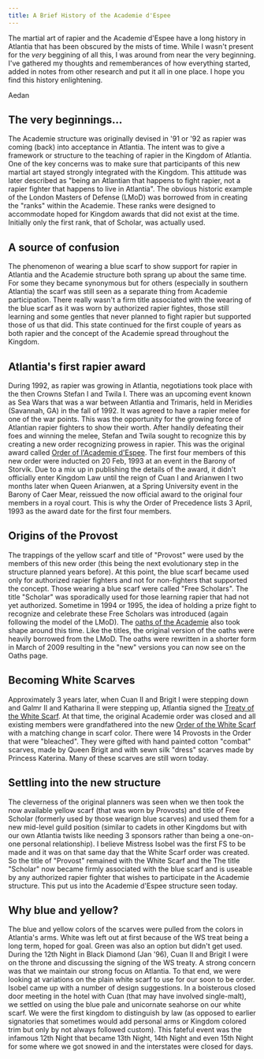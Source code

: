 ```yaml
---
title: A Brief History of the Academie d'Espee
---
```


The martial art of rapier and the Academie d'Espee have a long history in Atlantia that has been obscured by the mists of time.  While I wasn't present for the *very* beggining of all this, I was around from near the very beginning.  I've gathered my thoughts and rememberances of how everything started, added in notes from other research and put it all in one place.  I hope you find this history enlightening.

Aedan

## The very beginnings...

The Academie structure was originally devised in '91 or '92 as rapier was coming (back) into acceptance in Atlantia. The intent was to give a framework or structure to the teaching of rapier in the Kingdom of Atlantia.  One of the key concerns was to make sure that participants of this new martial art stayed strongly integrated with the Kingdom.  This attitude was later described as "being an Atlantian that happens to fight rapier, not a rapier fighter that happens to live in Atlantia".  The obvious historic example of the London Masters of Defense (LMoD) was borrowed from in creating the "ranks" within the Academie.  These ranks were designed to accommodate hoped for Kingdom awards that did not exist at the time.  Initially only the first rank, that of Scholar, was actually used.

## A source of confusion

The phenomenon of wearing a blue scarf to show support for rapier in Atlantia and the Academie structure both sprang up about the same time.  For some they became synonymous but for others (especially in southern Atlantia) the scarf was still seen as a separate thing from Academie participation. There really wasn't a firm title associated with the wearing of the blue scarf as it was worn by authorized rapier fightes, those still learning and some gentles that never planned to fight rapier but supported those of us that did.  This state continued for the first couple of years as both rapier and the concept of the Academie spread throughout the Kingdom.

## Atlantia's first rapier award

During 1992, as rapier was growing in Atlantia, negotiations took place with the then Crowns Stefan I and Twila I.  There was an upcoming event known as Sea Wars that was a war between Atlantia and Trimaris, held in Meridies (Savannah, GA) in the fall of 1992.  It was agreed to have a rapier melee for one of the war points.  This was the opportunity for the growing force of Atlantian rapier fighters to show their worth.  After handily defeating their foes and winning the melee, Stefan and Twila sought to recognize this by creating a new order recognizing prowess in rapier.  This was the original award called [Order of l'Academie d'Espee](https://op.atlantia.sca.org/op_award.php?award_id=48). The first four members of this new order were inducted on 20 Feb, 1993 at an event in the Barony of Storvik.  Due to a mix up in publishing the details of the award, it didn't officially enter Kingdom Law until the reign of Cuan I and Arianwen I two months later when Queen Arianwen, at a Spring University event in the Barony of Caer Mear, reissued the now official award to the original four members in a royal court.  This is why the Order of Precedence lists 3 April, 1993 as the award date for the first four members.

## Origins of the Provost

The trappings of the yellow scarf and title of "Provost" were used by the members of this new order (this being the next evolutionary step in the structure planned years before). At this point, the blue scarf became used only for authorized rapier fighters and not for non-fighters that supported the concept.  Those wearing a blue scarf were called "Free Scholars".  The title "Scholar" was sporadically used for those learning rapier that had not yet authorized.  Sometime in 1994 or 1995, the idea of holding a prize fight to recognize and celebrate these Free Scholars was introduced (again following the model of the LMoD).  The [oaths of the Academie](/oaths) also took shape around this time.  Like the titles, the original version of the oaths were heavily borrowed from the LMoD.  The oaths were rewritten in a shorter form in March of 2009 resulting in the "new" versions you can now see on the Oaths page.

## Becoming White Scarves

Approximately 3 years later, when Cuan II and Brigit I were stepping down and Galmr II and Katharina II were stepping up, Atlantia signed the [Treaty of the White Scarf](/oaths/treaties). At that time, the original Academie order was closed and all existing members were grandfathered into the new [Order of the White Scarf](https://op.atlantia.sca.org/op_award.php?award_id=20) with a matching change in scarf color.  There were 14 Provosts in the Order that were "bleached".  They were gifted with hand painted cotton "combat" scarves, made by Queen Brigit and with sewn silk "dress" scarves made by Princess Katerina.  Many of these scarves are still worn today.

## Settling into the new structure

The cleverness of the original planners was seen when we then took the now available yellow scarf (that was worn by Provosts) and title of Free Scholar
(formerly used by those wearign blue scarves) and used them for a new mid-level guild position (similar to cadets in other Kingdoms but with our own
Atlantia twists like needing 3 sponsors rather than being a one-on-one personal relationship). I believe Mistress Isobel was the first FS to be made and
it was on that same day that the White Scarf order was created. So the title of "Provost" remained with the White Scarf and the The title "Scholar" now
became firmly associated with the blue scarf and is useable by any authorized rapier fighter that wishes to participate in the Academie structure.  This
put us into the Academie d'Espee structure seen today.

## Why blue and yellow?

The blue and yellow colors of the scarves were pulled from the colors in Atlantia's arms. White was left out at first because of the WS treat being
a long term, hoped for goal. Green was also an option but didn't get used. During the 12th Night in Black Diamond (Jan '96), Cuan II and Brigit I were on
the throne and discussing the signing of the WS treaty. A strong concern was that we maintain our strong focus on Atlantia. To that end, we were looking
at variations on the plain white scarf to use for our soon to be order. Isobel came up with a number of design suggestions. In a boisterous closed door
meeting in the hotel with Cuan (that may have involved single-malt), we settled on using the blue pale and unicornate seahorse on our white scarf. We
were the first kingdom to distinguish by law (as opposed to earlier signatories that sometimes would add personal arms or Kingdom colored trim but only
by not always followed custom). This fateful event was the infamous 12th Night that became 13th Night, 14th Night and even 15th Night for some where we
got snowed in and the interstates were closed for days.
